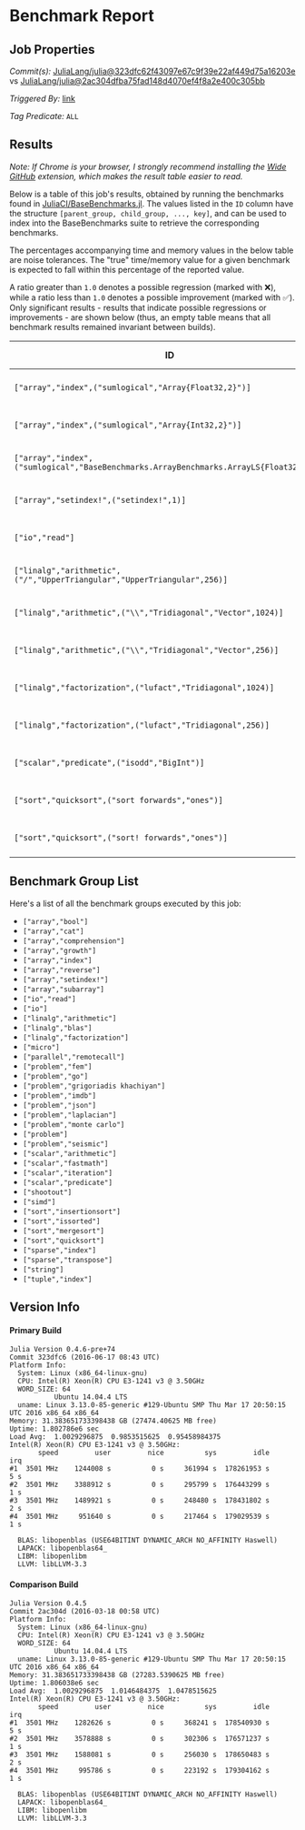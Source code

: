 # Benchmark Report

## Job Properties

*Commit(s):* [JuliaLang/julia@323dfc62f43097e67c9f39e22af449d75a16203e](https://github.com/JuliaLang/julia/commit/323dfc62f43097e67c9f39e22af449d75a16203e) vs [JuliaLang/julia@2ac304dfba75fad148d4070ef4f8a2e400c305bb](https://github.com/JuliaLang/julia/commit/2ac304dfba75fad148d4070ef4f8a2e400c305bb)

*Triggered By:* [link](https://github.com/JuliaLang/julia/pull/16980#issuecomment-226716415)

*Tag Predicate:* `ALL`

## Results

*Note: If Chrome is your browser, I strongly recommend installing the [Wide GitHub](https://chrome.google.com/webstore/detail/wide-github/kaalofacklcidaampbokdplbklpeldpj?hl=en)
extension, which makes the result table easier to read.*

Below is a table of this job's results, obtained by running the benchmarks found in
[JuliaCI/BaseBenchmarks.jl](https://github.com/JuliaCI/BaseBenchmarks.jl). The values
listed in the `ID` column have the structure `[parent_group, child_group, ..., key]`,
and can be used to index into the BaseBenchmarks suite to retrieve the corresponding
benchmarks.

The percentages accompanying time and memory values in the below table are noise tolerances. The "true"
time/memory value for a given benchmark is expected to fall within this percentage of the reported value.

A ratio greater than `1.0` denotes a possible regression (marked with :x:), while a ratio less
than `1.0` denotes a possible improvement (marked with :white_check_mark:). Only significant results - results
that indicate possible regressions or improvements - are shown below (thus, an empty table means that all
benchmark results remained invariant between builds).

| ID | time ratio | memory ratio |
|----|------------|--------------|
| `["array","index",("sumlogical","Array{Float32,2}")]` | 1.41 (40%) :x: | 1.00 (1%)  |
| `["array","index",("sumlogical","Array{Int32,2}")]` | 1.41 (40%) :x: | 1.00 (1%)  |
| `["array","index",("sumlogical","BaseBenchmarks.ArrayBenchmarks.ArrayLS{Float32,2}")]` | 1.42 (40%) :x: | 1.00 (1%)  |
| `["array","setindex!",("setindex!",1)]` | 0.81 (15%) :white_check_mark: | 1.00 (1%)  |
| `["io","read"]` | 1.33 (15%) :x: | 1.00 (1%)  |
| `["linalg","arithmetic",("/","UpperTriangular","UpperTriangular",256)]` | 0.70 (30%) :white_check_mark: | 1.00 (1%)  |
| `["linalg","arithmetic",("\\","Tridiagonal","Vector",1024)]` | 1.87 (30%) :x: | 1.00 (1%)  |
| `["linalg","arithmetic",("\\","Tridiagonal","Vector",256)]` | 1.87 (30%) :x: | 1.00 (1%)  |
| `["linalg","factorization",("lufact","Tridiagonal",1024)]` | 2.66 (25%) :x: | 1.00 (1%)  |
| `["linalg","factorization",("lufact","Tridiagonal",256)]` | 2.57 (25%) :x: | 1.00 (1%)  |
| `["scalar","predicate",("isodd","BigInt")]` | 1.26 (25%) :x: | 1.00 (1%)  |
| `["sort","quicksort",("sort forwards","ones")]` | 1.31 (15%) :x: | 1.00 (1%)  |
| `["sort","quicksort",("sort! forwards","ones")]` | 1.30 (15%) :x: | 1.00 (1%)  |

## Benchmark Group List

Here's a list of all the benchmark groups executed by this job:

- `["array","bool"]`
- `["array","cat"]`
- `["array","comprehension"]`
- `["array","growth"]`
- `["array","index"]`
- `["array","reverse"]`
- `["array","setindex!"]`
- `["array","subarray"]`
- `["io","read"]`
- `["io"]`
- `["linalg","arithmetic"]`
- `["linalg","blas"]`
- `["linalg","factorization"]`
- `["micro"]`
- `["parallel","remotecall"]`
- `["problem","fem"]`
- `["problem","go"]`
- `["problem","grigoriadis khachiyan"]`
- `["problem","imdb"]`
- `["problem","json"]`
- `["problem","laplacian"]`
- `["problem","monte carlo"]`
- `["problem"]`
- `["problem","seismic"]`
- `["scalar","arithmetic"]`
- `["scalar","fastmath"]`
- `["scalar","iteration"]`
- `["scalar","predicate"]`
- `["shootout"]`
- `["simd"]`
- `["sort","insertionsort"]`
- `["sort","issorted"]`
- `["sort","mergesort"]`
- `["sort","quicksort"]`
- `["sparse","index"]`
- `["sparse","transpose"]`
- `["string"]`
- `["tuple","index"]`

## Version Info

#### Primary Build

```
Julia Version 0.4.6-pre+74
Commit 323dfc6 (2016-06-17 08:43 UTC)
Platform Info:
  System: Linux (x86_64-linux-gnu)
  CPU: Intel(R) Xeon(R) CPU E3-1241 v3 @ 3.50GHz
  WORD_SIZE: 64
           Ubuntu 14.04.4 LTS
  uname: Linux 3.13.0-85-generic #129-Ubuntu SMP Thu Mar 17 20:50:15 UTC 2016 x86_64 x86_64
Memory: 31.383651733398438 GB (27474.40625 MB free)
Uptime: 1.802786e6 sec
Load Avg:  1.0029296875  0.9853515625  0.95458984375
Intel(R) Xeon(R) CPU E3-1241 v3 @ 3.50GHz: 
       speed         user         nice          sys         idle          irq
#1  3501 MHz    1244008 s          0 s     361994 s  178261953 s          5 s
#2  3501 MHz    3388912 s          0 s     295799 s  176443299 s          1 s
#3  3501 MHz    1489921 s          0 s     248480 s  178431802 s          2 s
#4  3501 MHz     951640 s          0 s     217464 s  179029539 s          1 s

  BLAS: libopenblas (USE64BITINT DYNAMIC_ARCH NO_AFFINITY Haswell)
  LAPACK: libopenblas64_
  LIBM: libopenlibm
  LLVM: libLLVM-3.3

```

#### Comparison Build

```
Julia Version 0.4.5
Commit 2ac304d (2016-03-18 00:58 UTC)
Platform Info:
  System: Linux (x86_64-linux-gnu)
  CPU: Intel(R) Xeon(R) CPU E3-1241 v3 @ 3.50GHz
  WORD_SIZE: 64
           Ubuntu 14.04.4 LTS
  uname: Linux 3.13.0-85-generic #129-Ubuntu SMP Thu Mar 17 20:50:15 UTC 2016 x86_64 x86_64
Memory: 31.383651733398438 GB (27283.5390625 MB free)
Uptime: 1.806038e6 sec
Load Avg:  1.0029296875  1.0146484375  1.0478515625
Intel(R) Xeon(R) CPU E3-1241 v3 @ 3.50GHz: 
       speed         user         nice          sys         idle          irq
#1  3501 MHz    1282626 s          0 s     368241 s  178540930 s          5 s
#2  3501 MHz    3578888 s          0 s     302306 s  176571237 s          1 s
#3  3501 MHz    1588081 s          0 s     256030 s  178650483 s          2 s
#4  3501 MHz     995786 s          0 s     223192 s  179304162 s          1 s

  BLAS: libopenblas (USE64BITINT DYNAMIC_ARCH NO_AFFINITY Haswell)
  LAPACK: libopenblas64_
  LIBM: libopenlibm
  LLVM: libLLVM-3.3

```
